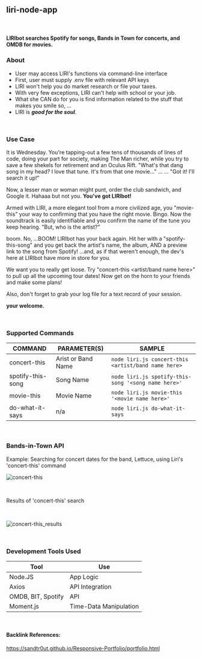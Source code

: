 ## liri-node-app
<br>

#### LIRIbot searches Spotify for songs, Bands in Town for concerts, and OMDB for movies.<br>

### About
 * User may access LIRI's functions via command-line interface
 * First, user must supply .env file with relevant API keys
 * LIRI won't help you do market research or file your taxes.
 * With very few exceptions, LIRI can't help with school or your job.
 * What she CAN do for you is find information related to the stuff that makes you smile so, ...
 * LIRI is _**good for the soul**_.
<br>

### Use Case

It is Wednesday.  You're tapping-out a few tens of thousands of lines of code, doing your part for society, making The Man richer, while you try to save a few shekels for retirement and an Oculus Rift.  "What's that dang song in my head?  I love that tune.  It's from that one movie..." ... ... "Got it!  I'll search it up!"

Now, a lesser man or woman might punt, order the club sandwich, and Google it.  Hahaaa but not you.  **You've got LIRIbot!**

Armed with LIRI, a more elegant tool from a more civilized age, you "movie-this" your way to confirming that you have the right movie.  Bingo. Now the soundtrack is easily identifiable and you confirm the name of the tune you keep hearing.  "But, who is the artist?"

boom. No, ...BOOM!  LIRIbot has your back again.  Hit her with a "spotify-this-song" and you get back the artist's name, the album, AND a preview link to the song from Spotify!  ...and, as if that weren't enough, the dev's here at LIRIbot have more in store for you.

We want you to really get loose.  Try "concert-this <artist/band name here>" to pull up all the upcoming tour dates! Now get on the horn to your friends and make some plans!  

Also, don't forget to grab your log file for a text record of your session.

**your welcome.**

<br>  

### Supported Commands  
COMMAND | PARAMETER(S) | SAMPLE
------- | ------------ | ------
concert-this | Arist or Band Name | `node liri.js concert-this <artist/band name here>`
spotify-this-song | Song Name | `node liri.js spotify-this-song '<song name here>'`
movie-this | Movie Name | `node liri.js movie-this '<movie name here>'`
do-what-it-says | n/a | `node liri.js do-what-it-says`
<br>

### Bands-in-Town API <br>
Example: Searching for concert dates for the band, Lettuce, using Liri's 'concert-this' command
<br>

![concert-this](https://user-images.githubusercontent.com/47204349/57005598-febef900-6b8d-11e9-89f9-6aae8d5039c3.JPG)

<br>

Results of 'concert-this' search

<br>

![concert-this_results](https://user-images.githubusercontent.com/47204349/57005683-dc79ab00-6b8e-11e9-80a2-019779674070.JPG)

<br>


### Development Tools Used
Tool | Use
---- | ---
Node.JS | App Logic
Axios | API Integration
OMDB, BIT, Spotify | API
Moment.js | Time-Data Manipulation
<br>

#### Backlink References:
https://sandtr0ut.github.io/Responsive-Portfolio/portfolio.html

